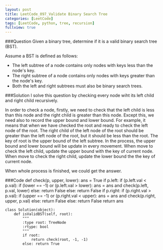 ```yaml
---
layout: post
title: LeetCode_097_Validate Binary Search Tree
categories: [LeetCode]
tags: [LeetCode, python, tree, recursion]
fullview: true
---
```

###Question
Given a binary tree, determine if it is a valid binary search tree (BST).

Assume a BST is defined as follows:

* The left subtree of a node contains only nodes with keys less than the node's key.
* The right subtree of a node contains only nodes with keys greater than the node's key.
* Both the left and right subtrees must also be binary search trees.

###Solution
I solve this question by checking every node wiht its left child and right child recursively.

In order to check a node, firstly, we need to check that the left child is less than this node and the right child is greater than this node. Except this, we need also to record the upper bound and lower bound. For example, it means that when we have checked the root and ready to check the left node of the root. The right child of the left node of the root should be greater than the left node of the root, but it should be less than the root. The key of root is the upper bound of the left subtree. In the process, the upper bound and lower bound will be update in every movement. When move to check the left child, update the upper bound with the key of current node. When move to check the right child, update the lower bound the the key of current node. 

When whole process is finished, we could get the answer.

###Code
	def check(p, upper, lower):
		ans = True
		if p.left:
			if (p.left.val < p.val):
				if (lower == -1) or (p.left.val > lower):
					ans = ans and check(p.left, p.val, lower)
				else: return False
			else: return False
		if p.right:
			if (p.right.val > p.val):
				if (upper == -1) or (p.right.val < upper):
					ans = ans and check(p.right, upper, p.val)
				else: return False
			else: return False
		return ans

	class Solution(object):
	    def isValidBST(self, root):
	        """
	        :type root: TreeNode
	        :rtype: bool
	        """
	        if root:
	        	return check(root, -1, -1)
	        else: return True